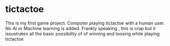 # tictactoe
This is my first game project. Computer playing tictactoe with a human user. No AI or Machine learning is added. Frankly speaking , this is crap but it issustrates all the basic possibility of of winning and loosing while playing tictactoe
